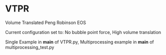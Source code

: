 # VTPR
Volume Translated Peng Robinson EOS

Current configuration set to: No bubble point force, High volume translation

Single Example in __main__ of VTPR.py, Multiprocessing example in __main__ of multiprocessing_test.py